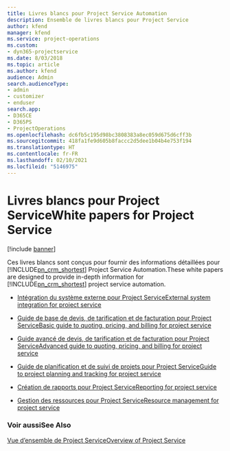 ```yaml
---
title: Livres blancs pour Project Service Automation
description: Ensemble de livres blancs pour Project Service
author: kfend
manager: kfend
ms.service: project-operations
ms.custom:
- dyn365-projectservice
ms.date: 8/03/2018
ms.topic: article
ms.author: kfend
audience: Admin
search.audienceType:
- admin
- customizer
- enduser
search.app:
- D365CE
- D365PS
- ProjectOperations
ms.openlocfilehash: dc6fb5c195d98bc3808383a8ec059d675d6cff3b
ms.sourcegitcommit: 418fa1fe9d605b8faccc2d5dee1b04b4e753f194
ms.translationtype: HT
ms.contentlocale: fr-FR
ms.lasthandoff: 02/10/2021
ms.locfileid: "5146975"
---
```

# <a name="white-papers-for-project-service"></a><span data-ttu-id="ca0bb-103">Livres blancs pour Project Service</span><span class="sxs-lookup"><span data-stu-id="ca0bb-103">White papers for Project Service</span></span>

[!include [banner](../includes/psa-now-project-operations.md)]

<span data-ttu-id="ca0bb-104">Ces livres blancs sont conçus pour fournir des informations détaillées pour [!INCLUDE[pn_crm_shortest](../includes/pn-crm-shortest.md)] Project Service Automation.</span><span class="sxs-lookup"><span data-stu-id="ca0bb-104">These white papers are designed to provide in-depth information for [!INCLUDE[pn_crm_shortest](../includes/pn-crm-shortest.md)] project service automation.</span></span>

-   [<span data-ttu-id="ca0bb-105">Intégration du système externe pour Project Service</span><span class="sxs-lookup"><span data-stu-id="ca0bb-105">External system integration for project service</span></span>](https://go.microsoft.com/fwlink/?LinkId=825445)

-   [<span data-ttu-id="ca0bb-106">Guide de base de devis, de tarification et de facturation pour Project Service</span><span class="sxs-lookup"><span data-stu-id="ca0bb-106">Basic guide to quoting, pricing, and billing for project service</span></span>](https://go.microsoft.com/fwlink/?LinkId=825241)

-   [<span data-ttu-id="ca0bb-107">Guide avancé de devis, de tarification et de facturation pour Project Service</span><span class="sxs-lookup"><span data-stu-id="ca0bb-107">Advanced guide to quoting, pricing, and billing for project service</span></span>](https://go.microsoft.com/fwlink/?LinkId=825242)

-   [<span data-ttu-id="ca0bb-108">Guide de planification et de suivi de projets pour Project Service</span><span class="sxs-lookup"><span data-stu-id="ca0bb-108">Guide to project planning and tracking for project service</span></span>](https://go.microsoft.com/fwlink/?LinkId=825243)

-   [<span data-ttu-id="ca0bb-109">Création de rapports pour Project Service</span><span class="sxs-lookup"><span data-stu-id="ca0bb-109">Reporting for project service</span></span>](https://go.microsoft.com/fwlink/?LinkId=825446)

-   [<span data-ttu-id="ca0bb-110">Gestion des ressources pour Project Service</span><span class="sxs-lookup"><span data-stu-id="ca0bb-110">Resource management for project service</span></span>](https://go.microsoft.com/fwlink/?LinkId=825244)

### <a name="see-also"></a><span data-ttu-id="ca0bb-111">Voir aussi</span><span class="sxs-lookup"><span data-stu-id="ca0bb-111">See Also</span></span>
 [<span data-ttu-id="ca0bb-112">Vue d’ensemble de Project Service</span><span class="sxs-lookup"><span data-stu-id="ca0bb-112">Overview of Project Service</span></span>](../psa/overview.md)
